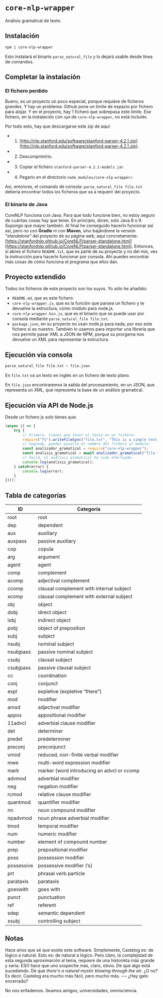 # `core-nlp-wrapper`

Análisis gramatical de texto.

## Instalación

```sh
npm i core-nlp-wrapper
```

Esto instalará el binario `parse_natural_file` y lo dejará usable desde línea de comandos.

## Completar la instalación

### El fichero perdido

Bueno, es un proyecto un poco especial, porque requiere de ficheros grandes. Y hay un problema: Github pone un límite de espacio por fichero para alojar. Y en el proyecto, hay 1 fichero que sobrepasa este límite. Ese fichero, en la instalación con `npm` de `core-nlp-wrapper`, no está incluído.

Por todo esto, hay que descargarse este zip de aquí:

  - 1) [http://nlp.stanford.edu/software/stanford-parser-4.2.1.zip](http://nlp.stanford.edu/software/stanford-parser-4.2.1.zip).
  - 2) Descomprimirlo.
  - 3) Copiar el fichero `stanford-parser-4.2.1-models.jar`.
  - 4) Pegarlo en el directorio `node_modules/core-nlp-wrapper/`.

Así, entonces, el comando de consola: `parse_natural_file file.txt` debería encontrar todos los ficheros que va a requerir del proyecto.

### El binario de Java

CoreNLP funciona con Java. Para que todo funcione bien, no estoy seguro de cuántas cosas hay que tener. En principio, dicen, solo Java 8 o 9. Supongo que mayor también. Al final he conseguido hacerlo funcionar así así, pero no con **Gradle** ni con **Maven**, sino bajándome la versión *"standalone"* del proyecto de su página web, aquí concretamente: [https://stanfordnlp.github.io/CoreNLP/parser-standalone.html](https://stanfordnlp.github.io/CoreNLP/parser-standalone.html). Entonces, si abres el fichero `README.txt`, que es parte de su proyecto y no del mío, ves la instrucción para hacerlo funcionar por consola. Ahí puedes encontrar más cosas de cómo funciona el programa que ellos dan.

## Proyecto extendido

Todos los ficheros de este proyecto son los suyos. Yo sólo he añadido:
  - `README.md`, que es este fichero.
  - `core-nlp-wrapper.js`, que es la función que parsea un fichero y te devuelve la estructura, como módulo para node.js.
  - `core-nlp-wrapper.bin.js`, que es el binario que se puede usar por consola mediante `parse_natural_file file.txt`.
  - `package.json`, en su proyecto no usan node.js para nada, por eso este fichero sí es nuestro. También lo usamos para importar una librería que nos permite pasar XML a JSON de NPM, porque su prorgama nos devuelve un XML para representar la estructura.

## Ejecución vía consola

```sh
parse_natural_file file.txt > file.json
```

En `file.txt` va un texto en inglés en un fichero de texto plano.

En `file.json` encontraremos la salida del procesamiento, en un JSON, que representa un XML, que representa la base de un análisis gramatical.

## Ejecución vía API de Node.js

Desde un fichero js solo tienes que:

```js
(async () => {
    try {
        // Primero, tienes que tener el texto en un fichero:
        require("fs").writeFileSync("file.txt", "This is a simple text in a file, written in English, that will be easily parsed by this monster from Stanford.", "utf8");
        // Segundo, puedes pasarle el nombre del fichero al módulo:
        const analizador_gramatical = require("core-nlp-wrapper");
        const analisis_gramatical = await analizador_gramatical("file.txt");
        // Voilá, el análisis gramatical ha sido efectuado:
        console.log(analisis_gramatical);
    } catch(error) {
        console.log(error);
    }
})();
```

## Tabla de categorías

| ID | Categoría |
|----|----|
| root | root |
| dep | dependent |
| aux | auxiliary |
| auxpass | passive auxiliary |
| cop | copula |
| arg | argument |
| agent | agent |
| comp | complement |
| acomp | adjectival complement |
| ccomp | clausal complement with internal subject |
| xcomp | clausal complement with external subject |
| obj | object |
| dobj | direct object |
| iobj | indirect object |
| pobj | object of preposition |
| subj | subject |
| nsubj | nominal subject |
| nsubjpass | passive nominal subject |
| csubj | clausal subject |
| csubjpass | passive clausal subject |
| cc | coordination |
| conj | conjunct |
| expl | expletive (expletive “there”) |
| mod | modifier |
| amod | adjectival modifier |
| appos | appositional modifier |
| 11advcl | adverbial clause modifier |
| det | determiner |
| predet | predeterminer |
| preconj | preconjunct |
| vmod | reduced, non-finite verbal modifier |
| mwe | multi-word expression modifier |
| mark | marker (word introducing an advcl or ccomp |
| advmod | adverbial modifier |
| neg | negation modifier |
| rcmod | relative clause modifier |
| quantmod | quantifier modifier |
| nn | noun compound modifier |
| npadvmod | noun phrase adverbial modifier |
| tmod | temporal modifier |
| num | numeric modifier |
| number | element of compound number |
| prep | prepositional modifier |
| poss | possession modifier |
| possessive | possessive modifier (’s) |
| prt | phrasal verb particle |
| parataxis | parataxis |
| goeswith | goes with |
| punct | punctuation |
| ref | referent |
| sdep | semantic dependent |
| xsubj | controlling subject |

## Notas

Hace años que sé que existe este software. Simplemente, Castelog es: de lógico a natural. Esto es: de natural a lógico. Pero claro, la complejidad de esta segunda aproximación al tema, requiere de una historieta más grande y seria. ESO hace que uno sospeche más, claro, obvio. De que algo está sucediendo. De que *there's a natural mystic blowing through the air*. ¿O no? Es decir, Castelog era mucho más fácil, pero mucho más. ¬¬ ¿Hay gato encerrado?

No nos enfademos. Seamos amigos, universidades, omnisciencia.